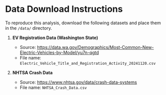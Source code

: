 # Data Download Instructions

To reproduce this analysis, download the following datasets and place them in the `/data/` directory.

1. **EV Registration Data (Washington State)**
   - Source: https://data.wa.gov/Demographics/Most-Common-New-Electric-Vehicles-by-Model/yu7n-qgtd
   - File name: `Electric_Vehicle_Title_and_Registration_Activity_20241120.csv`

2. **NHTSA Crash Data**
   - Source: https://www.nhtsa.gov/data/crash-data-systems
   - File name: `NHTSA_Crash_Data.csv`
